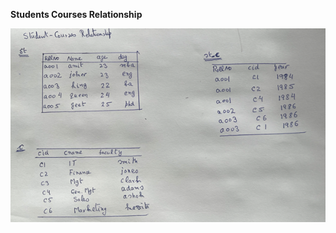 
<b>Students Courses Relationship</b>


![Students-courses tables](https://github.com/harnalashok/LLMs/blob/main/install_ai_tools/psql/sqlFiles/class_test/students.png)

